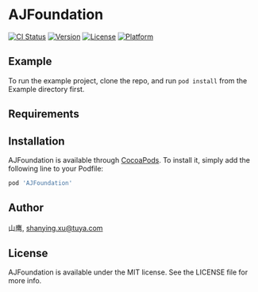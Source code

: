 # AJFoundation

[![CI Status](https://img.shields.io/travis/山鹰/AJFoundation.svg?style=flat)](https://travis-ci.org/山鹰/AJFoundation)
[![Version](https://img.shields.io/cocoapods/v/AJFoundation.svg?style=flat)](https://cocoapods.org/pods/AJFoundation)
[![License](https://img.shields.io/cocoapods/l/AJFoundation.svg?style=flat)](https://cocoapods.org/pods/AJFoundation)
[![Platform](https://img.shields.io/cocoapods/p/AJFoundation.svg?style=flat)](https://cocoapods.org/pods/AJFoundation)

## Example

To run the example project, clone the repo, and run `pod install` from the Example directory first.

## Requirements

## Installation

AJFoundation is available through [CocoaPods](https://cocoapods.org). To install
it, simply add the following line to your Podfile:

```ruby
pod 'AJFoundation'
```

## Author

山鹰, shanying.xu@tuya.com

## License

AJFoundation is available under the MIT license. See the LICENSE file for more info.
